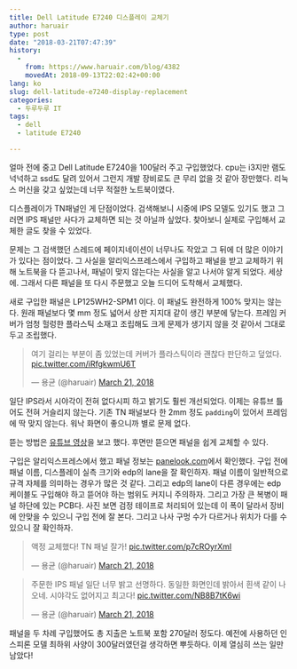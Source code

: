 ```yaml
---
title: Dell Latitude E7240 디스플레이 교체기
author: haruair
type: post
date: "2018-03-21T07:47:39"
history:
  - 
    from: https://www.haruair.com/blog/4382
    movedAt: 2018-09-13T22:02:42+00:00
lang: ko
slug: dell-latitude-e7240-display-replacement
categories:
  - 두루두루 IT
tags:
  - dell
  - latitude E7240

---
```

얼마 전에 중고 Dell Latitude E7240을 100달러 주고 구입했었다. cpu는 i3지만 램도 넉넉하고 ssd도 달려 있어서 그런지 개발 장비로도 큰 무리 없을 것 같아 장만했다. 리눅스 머신을 갖고 싶었는데 너무 적절한 노트북이였다.

디스플레이가 TN패널인 게 단점이었다. 검색해보니 시중에 IPS 모델도 있기도 했고 그러면 IPS 패널만 사다가 교체하면 되는 것 아닐까 싶었다. 찾아보니 실제로 구입해서 교체한 글도 찾을 수 있었다.

문제는 그 검색했던 스레드에 페이지네이션이 너무나도 작았고 그 뒤에 더 많은 이야기가 있다는 점이었다. 그 사실을 알리익스프레스에서 구입하고 패널을 받고 교체하기 위해 노트북을 다 뜯고나서, 패널이 맞지 않는다는 사실을 알고 나서야 알게 되었다. 세상에. 그래서 다른 패널을 또 다시 주문했고 오늘 드디어 도착해서 교체했다.

새로 구입한 패널은 LP125WH2-SPM1 이다. 이 패널도 완전하게 100% 맞지는 않는다. 원래 패널보다 몇 mm 정도 넓어서 상판 지지대 같이 생긴 부분에 닿는다. 프레임 커버가 엄청 헐렁한 플라스틱 소재고 조립해도 크게 문제가 생기지 않을 것 같아서 그대로 두고 조립했다.

<blockquote class="twitter-tweet" data-conversation="none" data-lang="en">
  <p lang="ko" dir="ltr">
    여기 걸리는 부분이 좀 있었는데 커버가 플라스틱이라 괜찮다 판단하고 덮었다. <a href="https://t.co/iRfgkwmU6T">pic.twitter.com/iRfgkwmU6T</a>
  </p>
  
  <p>
    &mdash; 용균 (@haruair) <a href="https://twitter.com/haruair/status/976363629145595904?ref_src=twsrc%5Etfw">March 21, 2018</a>
  </p>
</blockquote>



일단 IPS라서 시야각이 전혀 없다시피 하고 밝기도 훨씬 개선되었다. 이제는 유튜브 틀어도 전혀 거슬리지 않는다. 기존 TN 패널보다 한 2mm 정도 `padding`이 있어서 프레임에 딱 맞지 않는다. 워낙 화면이 좋으니까 별로 문제 없다.

뜯는 방법은 [유튜브 영상][1]을 보고 했다. 후면만 뜯으면 패널을 쉽게 교체할 수 있다.

구입은 알리익스프레스에서 했고 패널 정보는 [panelook.com][2]에서 확인했다. 구입 전에 패널 이름, 디스플레이 실측 크기와 edp의 lane을 잘 확인하자. 패널 이름이 일반적으로 규격 자체를 의미하는 경우가 많은 것 같다. 그리고 edp의 lane이 다른 경우에는 edp 케이블도 구입해야 하고 뜯어야 하는 범위도 커지니 주의하자. 그리고 가장 큰 복병이 패널 하단에 있는 PCB다. 사진 보면 검정 테이프로 처리되어 있는데 이 폭이 달라서 장비에 안맞을 수 있으니 구입 전에 잘 본다. 그리고 나사 구멍 수가 다르거나 위치가 다를 수 있으니 잘 확인하자.

<blockquote class="twitter-video" data-lang="en">
  <p lang="ko" dir="ltr">
    액정 교체했다! TN 패널 잘가! <a href="https://t.co/p7cROyrXmI">pic.twitter.com/p7cROyrXmI</a>
  </p>
  
  <p>
    &mdash; 용균 (@haruair) <a href="https://twitter.com/haruair/status/976356752886124544?ref_src=twsrc%5Etfw">March 21, 2018</a>
  </p>
</blockquote>



<blockquote class="twitter-video" data-lang="en">
  <p lang="ko" dir="ltr">
    주문한 IPS 패널 일단 너무 밝고 선명하다. 동일한 화면인데 밝아서 흰색 같이 나오네. 시야각도 없어지고 최고다! <a href="https://t.co/NB8B7tK6wi">pic.twitter.com/NB8B7tK6wi</a>
  </p>
  
  <p>
    &mdash; 용균 (@haruair) <a href="https://twitter.com/haruair/status/976358300123123712?ref_src=twsrc%5Etfw">March 21, 2018</a>
  </p>
</blockquote>



패널을 두 차례 구입했어도 총 지출은 노트북 포함 270달러 정도다. 예전에 사용하던 인스피론 모델 최하위 사양이 300달러였던걸 생각하면 뿌듯하다. 이제 열심히 쓰는 일만 남았다!

 [1]: https://www.youtube.com/watch?v=EVoBB3wswP8
 [2]: http://www.panelook.com
